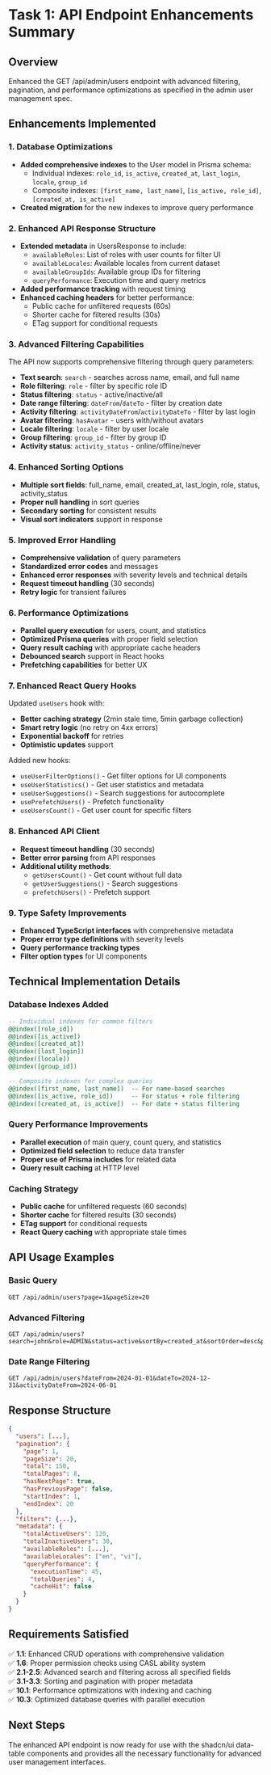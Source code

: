 # Task 1: API Endpoint Enhancements Summary

## Overview

Enhanced the GET /api/admin/users endpoint with advanced filtering, pagination, and performance optimizations as specified in the admin user management spec.

## Enhancements Implemented

### 1. Database Optimizations

- **Added comprehensive indexes** to the User model in Prisma schema:
  - Individual indexes: `role_id`, `is_active`, `created_at`, `last_login`, `locale`, `group_id`
  - Composite indexes: `[first_name, last_name]`, `[is_active, role_id]`, `[created_at, is_active]`
- **Created migration** for the new indexes to improve query performance

### 2. Enhanced API Response Structure

- **Extended metadata** in UsersResponse to include:
  - `availableRoles`: List of roles with user counts for filter UI
  - `availableLocales`: Available locales from current dataset
  - `availableGroupIds`: Available group IDs for filtering
  - `queryPerformance`: Execution time and query metrics
- **Added performance tracking** with request timing
- **Enhanced caching headers** for better performance:
  - Public cache for unfiltered requests (60s)
  - Shorter cache for filtered results (30s)
  - ETag support for conditional requests

### 3. Advanced Filtering Capabilities

The API now supports comprehensive filtering through query parameters:

- **Text search**: `search` - searches across name, email, and full name
- **Role filtering**: `role` - filter by specific role ID
- **Status filtering**: `status` - active/inactive/all
- **Date range filtering**: `dateFrom`/`dateTo` - filter by creation date
- **Activity filtering**: `activityDateFrom`/`activityDateTo` - filter by last login
- **Avatar filtering**: `hasAvatar` - users with/without avatars
- **Locale filtering**: `locale` - filter by user locale
- **Group filtering**: `group_id` - filter by group ID
- **Activity status**: `activity_status` - online/offline/never

### 4. Enhanced Sorting Options

- **Multiple sort fields**: full_name, email, created_at, last_login, role, status, activity_status
- **Proper null handling** in sort queries
- **Secondary sorting** for consistent results
- **Visual sort indicators** support in response

### 5. Improved Error Handling

- **Comprehensive validation** of query parameters
- **Standardized error codes** and messages
- **Enhanced error responses** with severity levels and technical details
- **Request timeout handling** (30 seconds)
- **Retry logic** for transient failures

### 6. Performance Optimizations

- **Parallel query execution** for users, count, and statistics
- **Optimized Prisma queries** with proper field selection
- **Query result caching** with appropriate cache headers
- **Debounced search** support in React hooks
- **Prefetching capabilities** for better UX

### 7. Enhanced React Query Hooks

Updated `useUsers` hook with:

- **Better caching strategy** (2min stale time, 5min garbage collection)
- **Smart retry logic** (no retry on 4xx errors)
- **Exponential backoff** for retries
- **Optimistic updates** support

Added new hooks:

- `useUserFilterOptions()` - Get filter options for UI components
- `useUserStatistics()` - Get user statistics and metadata
- `useUserSuggestions()` - Search suggestions for autocomplete
- `usePrefetchUsers()` - Prefetch functionality
- `useUsersCount()` - Get user count for specific filters

### 8. Enhanced API Client

- **Request timeout handling** (30 seconds)
- **Better error parsing** from API responses
- **Additional utility methods**:
  - `getUsersCount()` - Get count without full data
  - `getUserSuggestions()` - Search suggestions
  - `prefetchUsers()` - Prefetch support

### 9. Type Safety Improvements

- **Enhanced TypeScript interfaces** with comprehensive metadata
- **Proper error type definitions** with severity levels
- **Query performance tracking types**
- **Filter option types** for UI components

## Technical Implementation Details

### Database Indexes Added

```sql
-- Individual indexes for common filters
@@index([role_id])
@@index([is_active])
@@index([created_at])
@@index([last_login])
@@index([locale])
@@index([group_id])

-- Composite indexes for complex queries
@@index([first_name, last_name])  -- For name-based searches
@@index([is_active, role_id])     -- For status + role filtering
@@index([created_at, is_active])  -- For date + status filtering
```

### Query Performance Improvements

- **Parallel execution** of main query, count query, and statistics
- **Optimized field selection** to reduce data transfer
- **Proper use of Prisma includes** for related data
- **Query result caching** at HTTP level

### Caching Strategy

- **Public cache** for unfiltered requests (60 seconds)
- **Shorter cache** for filtered results (30 seconds)
- **ETag support** for conditional requests
- **React Query caching** with appropriate stale times

## API Usage Examples

### Basic Query

```
GET /api/admin/users?page=1&pageSize=20
```

### Advanced Filtering

```
GET /api/admin/users?search=john&role=ADMIN&status=active&sortBy=created_at&sortOrder=desc&page=1&pageSize=20
```

### Date Range Filtering

```
GET /api/admin/users?dateFrom=2024-01-01&dateTo=2024-12-31&activityDateFrom=2024-06-01
```

## Response Structure

```json
{
  "users": [...],
  "pagination": {
    "page": 1,
    "pageSize": 20,
    "total": 150,
    "totalPages": 8,
    "hasNextPage": true,
    "hasPreviousPage": false,
    "startIndex": 1,
    "endIndex": 20
  },
  "filters": {...},
  "metadata": {
    "totalActiveUsers": 120,
    "totalInactiveUsers": 30,
    "availableRoles": [...],
    "availableLocales": ["en", "vi"],
    "queryPerformance": {
      "executionTime": 45,
      "totalQueries": 4,
      "cacheHit": false
    }
  }
}
```

## Requirements Satisfied

✅ **1.1**: Enhanced CRUD operations with comprehensive validation  
✅ **1.6**: Proper permission checks using CASL ability system  
✅ **2.1-2.5**: Advanced search and filtering across all specified fields  
✅ **3.1-3.3**: Sorting and pagination with proper metadata  
✅ **10.1**: Performance optimizations with indexing and caching  
✅ **10.3**: Optimized database queries with parallel execution

## Next Steps

The enhanced API endpoint is now ready for use with the shadcn/ui data-table components and provides all the necessary functionality for advanced user management interfaces.
